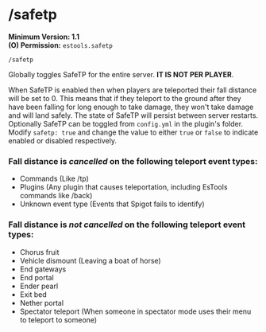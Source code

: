 # /safetp

**Minimum Version: 1.1**  
**(O) Permission:** `estools.safetp`  
```
/safetp
```

Globally toggles SafeTP for the entire server. **IT IS NOT PER PLAYER**.

When SafeTP is enabled then when players are teleported their fall distance will be set to 0.
This means that if they teleport to the ground after they have been falling for long enough to
take damage, they won't take damage and will land safely. The state of SafeTP will persist between
server restarts. Optionally SafeTP can be toggled from `config.yml` in the plugin's folder.
Modify `safetp: true` and change the value to either `true` or `false` to indicate enabled
or disabled respectively.

### Fall distance is *cancelled* on the following teleport event types:  
- Commands (Like /tp)
- Plugins (Any plugin that causes teleportation, including EsTools commands like /back)
- Unknown event type (Events that Spigot fails to identify)

### Fall distance is *not cancelled* on the following teleport event types:  
- Chorus fruit
- Vehicle dismount (Leaving a boat of horse)
- End gateways
- End portal
- Ender pearl
- Exit bed
- Nether portal
- Spectator teleport (When someone in spectator mode uses their menu to teleport to someone)
